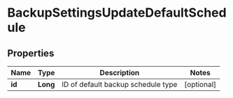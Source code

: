 

# BackupSettingsUpdateDefaultSchedule


## Properties

| Name | Type | Description | Notes |
|------------ | ------------- | ------------- | -------------|
|**id** | **Long** | ID of default backup schedule type |  [optional] |



